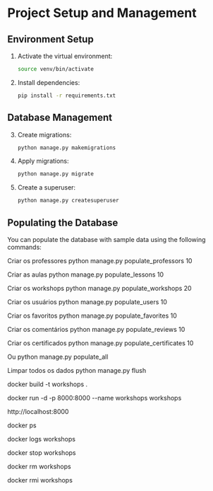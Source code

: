# Project Setup and Management

## Environment Setup

1. Activate the virtual environment:
   ```bash
   source venv/bin/activate
   ```

2. Install dependencies:
   ```bash
   pip install -r requirements.txt
   ```

## Database Management

3. Create migrations:
   ```bash
   python manage.py makemigrations
   ```

4. Apply migrations:
   ```bash
   python manage.py migrate
   ```

5. Create a superuser:
   ```bash
   python manage.py createsuperuser
   ```

## Populating the Database

You can populate the database with sample data using the following commands:

Criar os professores
python manage.py populate_professors 10

Criar as aulas
python manage.py populate_lessons 10

Criar os workshops
python manage.py populate_workshops 20

Criar os usuários
python manage.py populate_users 10

Criar os favoritos
python manage.py populate_favorites 10

Criar os comentários
python manage.py populate_reviews 10

Criar os certificados
python manage.py populate_certificates 10

Ou
python manage.py populate_all

Limpar todos os dados
python manage.py flush



docker build -t workshops .

docker run -d -p 8000:8000 --name workshops workshops

http://localhost:8000

docker ps 

docker logs workshops

docker stop workshops

docker rm workshops

docker rmi workshops
